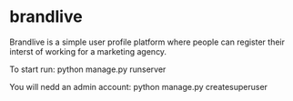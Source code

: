 # brandlive
Brandlive is a simple user profile platform where people can register their interst of working for a marketing agency.

To start run: python manage.py runserver

You will nedd an admin account: python manage.py createsuperuser
